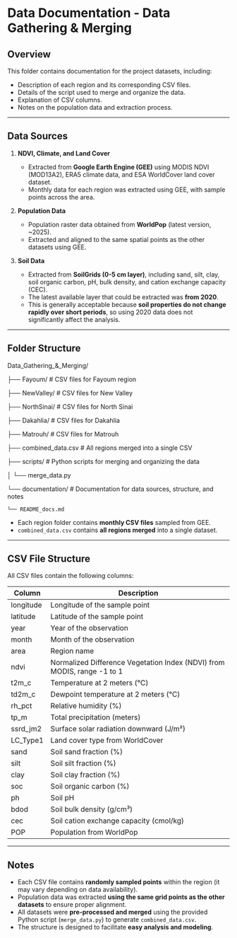 # Data Documentation - Data Gathering & Merging

## Overview
This folder contains documentation for the project datasets, including:
- Description of each region and its corresponding CSV files.
- Details of the script used to merge and organize the data.
- Explanation of CSV columns.
- Notes on the population data and extraction process.

---

## Data Sources

1. **NDVI, Climate, and Land Cover**  
   - Extracted from **Google Earth Engine (GEE)** using MODIS NDVI (MOD13A2), ERA5 climate data, and ESA WorldCover land cover dataset.  
   - Monthly data for each region was extracted using GEE, with sample points across the area.

2. **Population Data**  
   - Population raster data obtained from **WorldPop** (latest version, ~2025).  
   - Extracted and aligned to the same spatial points as the other datasets using GEE.

3. **Soil Data**  
   - Extracted from **SoilGrids (0-5 cm layer)**, including sand, silt, clay, soil organic carbon, pH, bulk density, and cation exchange capacity (CEC).  
   - The latest available layer that could be extracted was **from 2020**.  
   - This is generally acceptable because **soil properties do not change rapidly over short periods**, so using 2020 data does not significantly affect the analysis.

---

## Folder Structure

Data_Gathering_&_Merging/

├── Fayoum/           # CSV files for Fayoum region

├── NewValley/        # CSV files for New Valley

├── NorthSinai/       # CSV files for North Sinai

├── Dakahlia/         # CSV files for Dakahlia

├── Matrouh/          # CSV files for Matrouh 

├── combined_data.csv # All regions merged into a single CSV

├── scripts/          # Python scripts for merging and organizing the data

│   └── merge_data.py

└── documentation/    # Documentation for data sources, structure, and notes

    └── README_docs.md


- Each region folder contains **monthly CSV files** sampled from GEE.  
- `combined_data.csv` contains **all regions merged** into a single dataset.

---

## CSV File Structure

All CSV files contain the following columns:

| Column       | Description |
|--------------|------------|
| longitude    | Longitude of the sample point |
| latitude     | Latitude of the sample point |
| year         | Year of the observation |
| month        | Month of the observation |
| area         | Region name |
| ndvi         | Normalized Difference Vegetation Index (NDVI) from MODIS, range -1 to 1 |
| t2m_c        | Temperature at 2 meters (°C) |
| td2m_c       | Dewpoint temperature at 2 meters (°C) |
| rh_pct       | Relative humidity (%) |
| tp_m         | Total precipitation (meters) |
| ssrd_jm2     | Surface solar radiation downward (J/m²) |
| LC_Type1     | Land cover type from WorldCover |
| sand         | Soil sand fraction (%) |
| silt         | Soil silt fraction (%) |
| clay         | Soil clay fraction (%) |
| soc          | Soil organic carbon (%) |
| ph           | Soil pH |
| bdod         | Soil bulk density (g/cm³) |
| cec          | Soil cation exchange capacity (cmol/kg) |
| POP          | Population from WorldPop |

---

## Notes

- Each CSV file contains **randomly sampled points** within the region (it may vary depending on data availability).  
- Population data was extracted **using the same grid points as the other datasets** to ensure proper alignment.  
- All datasets were **pre-processed and merged** using the provided Python script (`merge_data.py`) to generate `combined_data.csv`.  
- The structure is designed to facilitate **easy analysis and modeling**.



